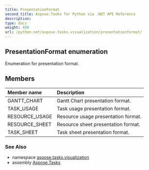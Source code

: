 ```yaml
---
title: PresentationFormat
second_title: Aspose.Tasks for Python via .NET API Reference
description: 
type: docs
weight: 450
url: /python-net/aspose.tasks.visualization/presentationformat/
---
```


## PresentationFormat enumeration

Enumeration for presentation format.

## Members
| Member name | Description |
| :- | :- |
|GANTT_CHART|Gantt Chart presentation format.|
|TASK_USAGE|Task usage presentation format.|
|RESOURCE_USAGE|Resource usage presentation format.|
|RESOURCE_SHEET|Resource sheet presentation format.|
|TASK_SHEET|Task sheet presentation format.|

### See Also

* namespace [aspose.tasks.visualization](/tasks/python-net/aspose.tasks.visualization/)
* assembly [Aspose.Tasks](/tasks/python-net/)

